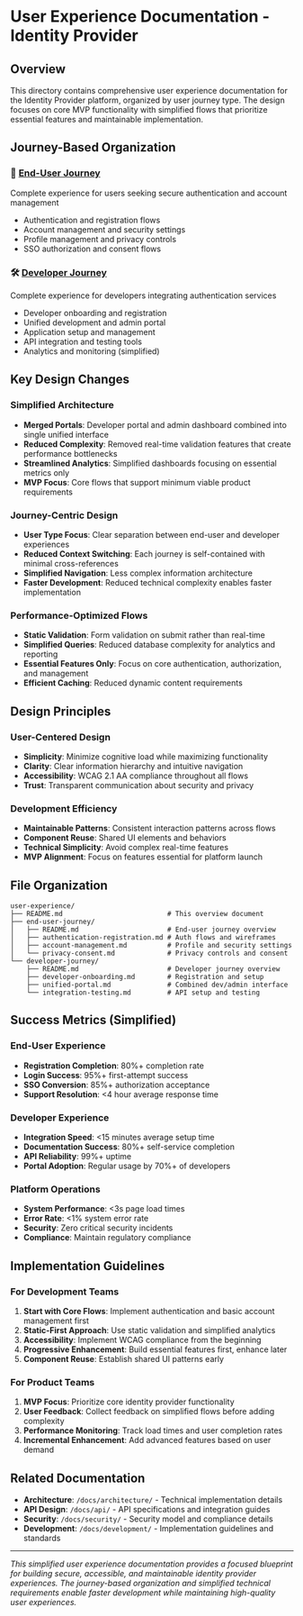 # User Experience Documentation - Identity Provider

## Overview

This directory contains comprehensive user experience documentation for the Identity Provider platform, organized by user journey type. The design focuses on core MVP functionality with simplified flows that prioritize essential features and maintainable implementation.

## Journey-Based Organization

### 🔐 [End-User Journey](./end-user-journey/)
Complete experience for users seeking secure authentication and account management
- Authentication and registration flows
- Account management and security settings  
- Profile management and privacy controls
- SSO authorization and consent flows

### 🛠️ [Developer Journey](./developer-journey/)
Complete experience for developers integrating authentication services
- Developer onboarding and registration
- Unified development and admin portal
- Application setup and management
- API integration and testing tools
- Analytics and monitoring (simplified)

## Key Design Changes

### Simplified Architecture
- **Merged Portals**: Developer portal and admin dashboard combined into single unified interface
- **Reduced Complexity**: Removed real-time validation features that create performance bottlenecks
- **Streamlined Analytics**: Simplified dashboards focusing on essential metrics only
- **MVP Focus**: Core flows that support minimum viable product requirements

### Journey-Centric Design
- **User Type Focus**: Clear separation between end-user and developer experiences
- **Reduced Context Switching**: Each journey is self-contained with minimal cross-references
- **Simplified Navigation**: Less complex information architecture
- **Faster Development**: Reduced technical complexity enables faster implementation

### Performance-Optimized Flows
- **Static Validation**: Form validation on submit rather than real-time
- **Simplified Queries**: Reduced database complexity for analytics and reporting
- **Essential Features Only**: Focus on core authentication, authorization, and management
- **Efficient Caching**: Reduced dynamic content requirements

## Design Principles

### User-Centered Design
- **Simplicity**: Minimize cognitive load while maximizing functionality
- **Clarity**: Clear information hierarchy and intuitive navigation
- **Accessibility**: WCAG 2.1 AA compliance throughout all flows
- **Trust**: Transparent communication about security and privacy

### Development Efficiency
- **Maintainable Patterns**: Consistent interaction patterns across flows
- **Component Reuse**: Shared UI elements and behaviors
- **Technical Simplicity**: Avoid complex real-time features
- **MVP Alignment**: Focus on features essential for platform launch

## File Organization

```
user-experience/
├── README.md                          # This overview document
├── end-user-journey/
│   ├── README.md                      # End-user journey overview
│   ├── authentication-registration.md # Auth flows and wireframes
│   ├── account-management.md          # Profile and security settings
│   └── privacy-consent.md             # Privacy controls and consent
└── developer-journey/
    ├── README.md                      # Developer journey overview
    ├── developer-onboarding.md        # Registration and setup
    ├── unified-portal.md              # Combined dev/admin interface
    └── integration-testing.md         # API setup and testing
```

## Success Metrics (Simplified)

### End-User Experience
- **Registration Completion**: 80%+ completion rate
- **Login Success**: 95%+ first-attempt success
- **SSO Conversion**: 85%+ authorization acceptance
- **Support Resolution**: <4 hour average response time

### Developer Experience
- **Integration Speed**: <15 minutes average setup time
- **Documentation Success**: 80%+ self-service completion
- **API Reliability**: 99%+ uptime
- **Portal Adoption**: Regular usage by 70%+ of developers

### Platform Operations
- **System Performance**: <3s page load times
- **Error Rate**: <1% system error rate
- **Security**: Zero critical security incidents
- **Compliance**: Maintain regulatory compliance

## Implementation Guidelines

### For Development Teams
1. **Start with Core Flows**: Implement authentication and basic account management first
2. **Static-First Approach**: Use static validation and simplified analytics
3. **Accessibility**: Implement WCAG compliance from the beginning
4. **Progressive Enhancement**: Build essential features first, enhance later
5. **Component Reuse**: Establish shared UI patterns early

### For Product Teams
1. **MVP Focus**: Prioritize core identity provider functionality
2. **User Feedback**: Collect feedback on simplified flows before adding complexity
3. **Performance Monitoring**: Track load times and user completion rates
4. **Incremental Enhancement**: Add advanced features based on user demand

## Related Documentation

- **Architecture**: `/docs/architecture/` - Technical implementation details
- **API Design**: `/docs/api/` - API specifications and integration guides
- **Security**: `/docs/security/` - Security model and compliance details
- **Development**: `/docs/development/` - Implementation guidelines and standards

---

*This simplified user experience documentation provides a focused blueprint for building secure, accessible, and maintainable identity provider experiences. The journey-based organization and simplified technical requirements enable faster development while maintaining high-quality user experiences.*